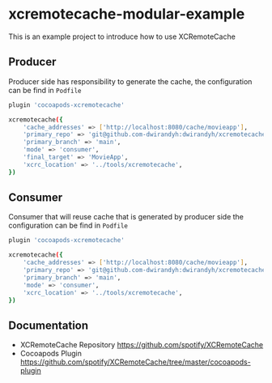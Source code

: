 # xcremotecache-modular-example

This is an example project to introduce how to use XCRemoteCache

## Producer
Producer side has responsibility to generate the cache, the configuration can be find in `Podfile`

```sh
plugin 'cocoapods-xcremotecache'

xcremotecache({
    'cache_addresses' => ['http://localhost:8080/cache/movieapp'],
    'primary_repo' => 'git@github.com-dwirandyh:dwirandyh/xcremotecache-modular-example.git',
    'primary_branch' => 'main',
    'mode' => 'consumer',
    'final_target' => 'MovieApp',
    'xcrc_location' => '../tools/xcremotecache',
})
```

## Consumer
Consumer that will reuse cache that is generated by producer side the configuration can be find in `Podfile`

```sh
plugin 'cocoapods-xcremotecache'

xcremotecache({
    'cache_addresses' => ['http://localhost:8080/cache/movieapp'],
    'primary_repo' => 'git@github.com-dwirandyh:dwirandyh/xcremotecache-modular-example.git',
    'primary_branch' => 'main',
    'mode' => 'consumer',
    'xcrc_location' => '../tools/xcremotecache',
})
```

## Documentation

- XCRemoteCache Repository
  https://github.com/spotify/XCRemoteCache
- Cocoapods Plugin
  https://github.com/spotify/XCRemoteCache/tree/master/cocoapods-plugin
